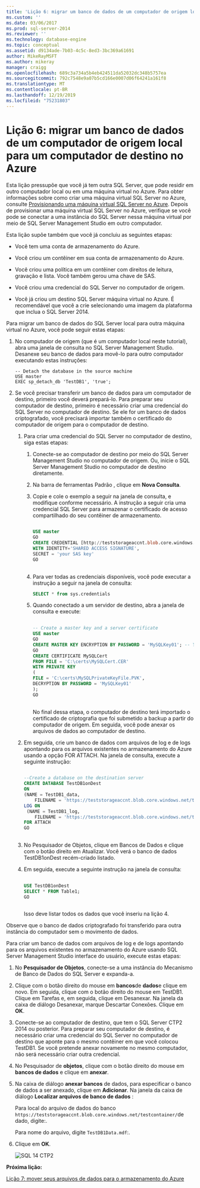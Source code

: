 ```yaml
---
title: 'Lição 6: migrar um banco de dados de um computador de origem local para um computador de destino no Azure | Microsoft Docs'
ms.custom: ''
ms.date: 03/06/2017
ms.prod: sql-server-2014
ms.reviewer: ''
ms.technology: database-engine
ms.topic: conceptual
ms.assetid: d9134ade-7b03-4c5c-8ed3-3bc369a61691
author: MikeRayMSFT
ms.author: mikeray
manager: craigg
ms.openlocfilehash: 689c3a734a5b4eb424511da52032dc348b5757ea
ms.sourcegitcommit: 792c7548e9a07b5cd166e0007d06f64241a161f8
ms.translationtype: MT
ms.contentlocale: pt-BR
ms.lasthandoff: 12/19/2019
ms.locfileid: "75231803"
---
```

# <a name="lesson-6-migrate-a-database-from-a-source-machine-on-premises-to-a-destination-machine-in-azure"></a>Lição 6: migrar um banco de dados de um computador de origem local para um computador de destino no Azure
  Esta lição pressupõe que você já tem outra SQL Server, que pode residir em outro computador local ou em uma máquina virtual no Azure. Para obter informações sobre como criar uma máquina virtual SQL Server no Azure, consulte [Provisionando uma máquina virtual SQL Server no Azure](https://www.windowsazure.com/manage/windows/common-tasks/install-sql-server/). Depois de provisionar uma máquina virtual SQL Server no Azure, verifique se você pode se conectar a uma instância do SQL Server nessa máquina virtual por meio de SQL Server Management Studio em outro computador.  
  
 Esta lição supõe também que você já concluiu as seguintes etapas:  
  
-   Você tem uma conta de armazenamento do Azure.  
  
-   Você criou um contêiner em sua conta de armazenamento do Azure.  
  
-   Você criou uma política em um contêiner com direitos de leitura, gravação e lista. Você também gerou uma chave de SAS.  
  
-   Você criou uma credencial do SQL Server no computador de origem.  
  
-   Você já criou um destino SQL Server máquina virtual no Azure. É recomendável que você a crie selecionando uma imagem da plataforma que inclua o SQL Server 2014.  
  
 Para migrar um banco de dados do SQL Server local para outra máquina virtual no Azure, você pode seguir estas etapas:  
  
1.  No computador de origem (que é um computador local neste tutorial), abra uma janela de consulta no SQL Server Management Studio. Desanexe seu banco de dados para movê-lo para outro computador executando estas instruções:  
  
    ```  
    -- Detach the database in the source machine   
    USE master  
    EXEC sp_detach_db 'TestDB1', 'true';  
    ```  
  
2.  Se você precisar transferir um banco de dados para um computador de destino, primeiro você deverá prepará-lo. Para preparar seu computador de destino, primeiro é necessário criar uma credencial do SQL Server no computador de destino. Se ele for um banco de dados criptografado, você precisará importar também o certificado do computador de origem para o computador de destino.  
  
    1.  Para criar uma credencial do SQL Server no computador de destino, siga estas etapas:  
  
        1.  Conecte-se ao computador de destino por meio do SQL Server Management Studio no computador de origem.  Ou, inicie o SQL Server Management Studio no computador de destino diretamente.  
  
        2.  Na barra de ferramentas Padrão , clique em **Nova Consulta**.  
  
        3.  Copie e cole o exemplo a seguir na janela de consulta, e modifique conforme necessário. A instrução a seguir cria uma credencial SQL Server para armazenar o certificado de acesso compartilhado do seu contêiner de armazenamento.  
  
            ```sql  
  
            USE master   
            GO   
            CREATE CREDENTIAL [http://teststorageaccnt.blob.core.windows.net/testcontainer]   
            WITH IDENTITY='SHARED ACCESS SIGNATURE',   
            SECRET = 'your SAS key'   
            GO  
  
            ```  
  
        4.  Para ver todas as credenciais disponíveis, você pode executar a instrução a seguir na janela de consulta:  
  
            ```sql  
            SELECT * from sys.credentials   
            ```  
  
        5.  Quando conectado a um servidor de destino, abra a janela de consulta e execute:  
  
            ```sql  
  
            -- Create a master key and a server certificate   
            USE master   
            GO   
            CREATE MASTER KEY ENCRYPTION BY PASSWORD = 'MySQLKey01'; -- You may use a different password.   
            GO   
            CREATE CERTIFICATE MySQLCert   
            FROM FILE = 'C:\certs\MySQLCert.CER'   
            WITH PRIVATE KEY   
            (   
            FILE = 'C:\certs\MySQLPrivateKeyFile.PVK',   
            DECRYPTION BY PASSWORD = 'MySQLKey01'   
            );   
            GO  
  
            ```  
  
             No final dessa etapa, o computador de destino terá importado o certificado de criptografia que foi submetido a backup a partir do computador de origem. Em seguida, você pode anexar os arquivos de dados ao computador de destino.  
  
    2.  Em seguida, crie um banco de dados com arquivos de log e de logs apontando para os arquivos existentes no armazenamento do Azure usando a opção FOR ATTACH. Na janela de consulta, execute a seguinte instrução:  
  
        ```sql  
  
        --Create a database on the destination server   
        CREATE DATABASE TestDB1onDest   
        ON   
        (NAME = TestDB1_data,   
            FILENAME = 'https://teststorageaccnt.blob.core.windows.net/testcontainer/TestDB1Data.mdf' )   
        LOG ON   
         (NAME = TestDB1_log,   
            FILENAME = 'https://teststorageaccnt.blob.core.windows.net/testcontainer/TestDB1Log.ldf')   
        FOR ATTACH   
        GO  
  
        ```  
  
    3.  No Pesquisador de Objetos, clique em Bancos de Dados e clique com o botão direito em Atualizar. Você verá o banco de dados TestDB1onDest recém-criado listado.  
  
    4.  Em seguida, execute a seguinte instrução na janela de consulta:  
  
        ```sql  
  
        USE TestDB1onDest   
        SELECT * FROM Table1;   
        GO  
  
        ```  
  
         Isso deve listar todos os dados que você inseriu na lição 4.  
  
 Observe que o banco de dados criptografado foi transferido para outra instância do computador sem o movimento de dados.  
  
 Para criar um banco de dados com arquivos de log e de logs apontando para os arquivos existentes no armazenamento do Azure usando SQL Server Management Studio interface do usuário, execute estas etapas:  
  
1.  No **Pesquisador de Objetos**, conecte-se a uma instância do Mecanismo de Banco de Dados do SQL Server e expanda-a.  
  
2.  Clique com o botão direito do mouse em **bancos**de **dados**e clique em novo. Em seguida, clique com o botão direito do mouse em TestDB1. Clique em Tarefas e, em seguida, clique em Desanexar. Na janela da caixa de diálogo Desanexar, marque Descartar Conexões. Clique em **OK**.  
  
3.  Conecte-se ao computador de destino, que tem o SQL Server CTP2 2014 ou posterior. Para preparar seu computador de destino, é necessário criar uma credencial do SQL Server no computador de destino que aponte para o mesmo contêiner em que você colocou TestDB1. Se você pretende anexar novamente no mesmo computador, não será necessário criar outra credencial.  
  
4.  No Pesquisador de **objetos**, clique com o botão direito do mouse em **bancos de dados** e clique em **anexar**.  
  
5.  Na caixa de diálogo **anexar bancos** de dados, para especificar o banco de dados a ser anexado, clique em **Adicionar**. Na janela da caixa de diálogo **Localizar arquivos de banco de dados** :  
  
     Para local do arquivo de dados do banco `https://teststorageaccnt.blob.core.windows.net/testcontainer/`de dado, digite:.  
  
     Para nome do arquivo, digite `TestDB1Data.mdf`:.  
  
6.  Clique em **OK**.  
  
     ![SQL 14 CTP2](../tutorials/media/ss-was-tutlesson-6-7.gif "SQL 14 CTP2")  
  
 **Próxima lição:**  
  
 [Lição 7: mover seus arquivos de dados para o armazenamento do Azure](../relational-databases/lesson-6-generate-activity-and-backup-log-using-file-snapshot-backup.md)  
  

